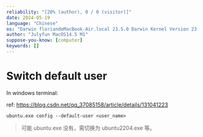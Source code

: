 ```yaml
---
reliability: "[20% (author), 0 / 0 (visitor)]"
date: 2024-05-19
language: "Chinese"
os: "Darwin floriandeMacBook-Air.local 23.5.0 Darwin Kernel Version 23.5.0: Wed May  1 20:16:51 PDT 2024; root:xnu-10063.121.3~5/RELEASE_ARM64_T8103 arm64"
author: "Julyfun MacOS14.5 M1"
suppose-you-know: [computer]
keywords: []
---
```


# Switch default user

In windows terminal:

ref: https://blog.csdn.net/qq_37085158/article/details/131041223

```
ubuntu.exe config --default-user <user_name>
```

> 可能 ubuntu.exe 没有，需切换为 ubuntu2204.exe 等。

